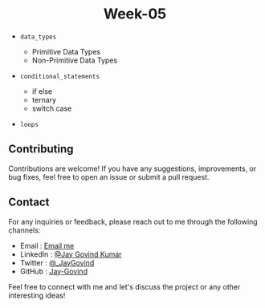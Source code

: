<h1 align="center">Week-05</h1>

- `data_types`
  - Primitive Data Types
  - Non-Primitive Data Types

- `conditional_statements`
  - if else
  - ternary
  - switch case

- `loops`


## Contributing

Contributions are welcome! If you have any suggestions, improvements, or bug fixes, feel free to open an issue or submit a pull request.

## Contact

For any inquiries or feedback, please reach out to me through the following channels:

- Email : [Email me](mailto:govind.iq@gmail.com)
- LinkedIn : [@Jay Govind Kumar](https://www.linkedin.com/in/govind-jay)
- Twitter : [@\_JayGovind](https://twitter.com/_JayGovind)
- GitHub : [Jay-Govind](https://www.github.com/Jay-Govind-Kumar)

Feel free to connect with me and let's discuss the project or any other interesting ideas!
